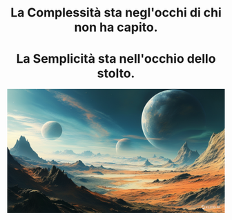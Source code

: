 <div align="center">
<span>
<h1>La Complessità sta negl'occhi di chi non ha capito.</h1>
<h1>La Semplicità sta nell'occhio dello stolto.</h1>
</span>
</div>

<div align="center">
<a href="https://github.com/cecinuga?tab=repositories"><img src="assets/github_background.png" alt="elon musk planet"></a>
</div>
